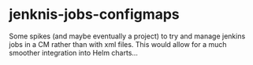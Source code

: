 # jenknis-jobs-configmaps

Some spikes (and maybe eventually a project) to try and manage jenkins jobs in a CM rather than with xml files. This would allow for a much smoother integration into Helm charts...
